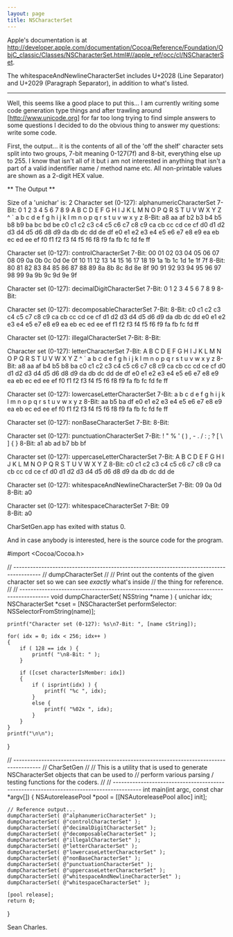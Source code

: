 ```yaml
---
layout: page
title: NSCharacterSet
---
```


Apple's documentation is at http://developer.apple.com/documentation/Cocoa/Reference/Foundation/ObjC_classic/Classes/NSCharacterSet.html#//apple_ref/occ/cl/NSCharacterSet.

The whitespaceAndNewlineCharacterSet includes U+2028 (Line Separator) and U+2029 (Paragraph Separator), in addition to what's listed.

----

Well, this seems like a good place to put this... I am currently writing some code generation type things and after trawling around [http://www.unicode.org]
for far too long trying to find simple answers to some questions I decided to do the obvious thing to answer my questions: write some code.

First, the output... it is the contents of all of the 'off the shelf' character sets split into two groups, 7-bit meaning 0-127(7f) and 8-bit, everything else up to 255. I know that isn't all of it but i am not interested in anything that isn't a part of a valid indentifier name / method name etc. All non-printable values are shown as a 2-digit HEX value.

**
The Output
**

    
Size of a 'unichar' is: 2
Character set (0-127): alphanumericCharacterSet
7-Bit: 0 1 2 3 4 5 6 7 8 9 A B C D E F G H I J K L M N O P Q R S T U V W X Y Z ^ ` a b c d e f g h i j k l m n o p q r s t u v w x y z 
8-Bit: a8 aa af b2 b3 b4 b5 b8 b9 ba bc bd be c0 c1 c2 c3 c4 c5 c6 c7 c8 c9 ca cb cc cd ce cf d0 d1 d2 d3 d4 d5 d6 d8 d9 da db dc dd de df e0 e1 e2 e3 e4 e5 e6 e7 e8 e9 ea eb ec ed ee ef f0 f1 f2 f3 f4 f5 f6 f8 f9 fa fb fc fd fe ff 

Character set (0-127): controlCharacterSet
7-Bit: 00 01 02 03 04 05 06 07 08 09 0a 0b 0c 0d 0e 0f 10 11 12 13 14 15 16 17 18 19 1a 1b 1c 1d 1e 1f 7f 
8-Bit: 80 81 82 83 84 85 86 87 88 89 8a 8b 8c 8d 8e 8f 90 91 92 93 94 95 96 97 98 99 9a 9b 9c 9d 9e 9f 

Character set (0-127): decimalDigitCharacterSet
7-Bit: 0 1 2 3 4 5 6 7 8 9 
8-Bit: 

Character set (0-127): decomposableCharacterSet
7-Bit: 
8-Bit: c0 c1 c2 c3 c4 c5 c7 c8 c9 ca cb cc cd ce cf d1 d2 d3 d4 d5 d6 d9 da db dc dd e0 e1 e2 e3 e4 e5 e7 e8 e9 ea eb ec ed ee ef f1 f2 f3 f4 f5 f6 f9 fa fb fc fd ff 

Character set (0-127): illegalCharacterSet
7-Bit: 
8-Bit: 

Character set (0-127): letterCharacterSet
7-Bit: A B C D E F G H I J K L M N O P Q R S T U V W X Y Z ^ ` a b c d e f g h i j k l m n o p q r s t u v w x y z 
8-Bit: a8 aa af b4 b5 b8 ba c0 c1 c2 c3 c4 c5 c6 c7 c8 c9 ca cb cc cd ce cf d0 d1 d2 d3 d4 d5 d6 d8 d9 da db dc dd de df e0 e1 e2 e3 e4 e5 e6 e7 e8 e9 ea eb ec ed ee ef f0 f1 f2 f3 f4 f5 f6 f8 f9 fa fb fc fd fe ff 

Character set (0-127): lowercaseLetterCharacterSet
7-Bit: a b c d e f g h i j k l m n o p q r s t u v w x y z 
8-Bit: aa b5 ba df e0 e1 e2 e3 e4 e5 e6 e7 e8 e9 ea eb ec ed ee ef f0 f1 f2 f3 f4 f5 f6 f8 f9 fa fb fc fd fe ff 

Character set (0-127): nonBaseCharacterSet
7-Bit: 
8-Bit: 

Character set (0-127): punctuationCharacterSet
7-Bit: ! " % ' ( ) , - . / : ; ? [ \ ] { } 
8-Bit: a1 ab ad b7 bb bf 

Character set (0-127): uppercaseLetterCharacterSet
7-Bit: A B C D E F G H I J K L M N O P Q R S T U V W X Y Z 
8-Bit: c0 c1 c2 c3 c4 c5 c6 c7 c8 c9 ca cb cc cd ce cf d0 d1 d2 d3 d4 d5 d6 d8 d9 da db dc dd de 

Character set (0-127): whitespaceAndNewlineCharacterSet
7-Bit: 09 0a 0d   
8-Bit: a0 

Character set (0-127): whitespaceCharacterSet
7-Bit: 09   
8-Bit: a0 


CharSetGen.app has exited with status 0.


And in case anybody is interested, here is the source code for the program.

    
#import <Cocoa/Cocoa.h>

// ----------------------------------------------------------------------------------------
// dumpCharacterSet
//
// Print out the contents of the given character set so we can see *exactly* what's inside
// the thing for reference.
//
// ----------------------------------------------------------------------------------------
void dumpCharacterSet( NSString *name )
{
	unichar idx;
	NSCharacterSet *cset = [NSCharacterSet performSelector: NSSelectorFromString(name)];

	printf("Character set (0-127): %s\n7-Bit: ", [name cString]);

	for( idx = 0; idx < 256; idx++ )
	{
		if ( 128 == idx ) {
			printf( "\n8-Bit: " );
		}

		if ([cset characterIsMember: idx])
		{
			if ( isprint(idx) ) {
				printf( "%c ", idx);
			}
			else {
				printf( "%02x ", idx);
			}
		}
	}
	printf("\n\n");
}



// ----------------------------------------------------------------------------------------
// CharSetGen
//
// This is a utility that is used to generate NSCharacterSet objects that can be used to
// perform various parsing / testing functions for the coders.
//
// ----------------------------------------------------------------------------------------
int main(int argc, const char *argv[])
{
	NSAutoreleasePool *pool = [[NSAutoreleasePool alloc] init];

	// Reference output...
	dumpCharacterSet( @"alphanumericCharacterSet" );
	dumpCharacterSet( @"controlCharacterSet" );
	dumpCharacterSet( @"decimalDigitCharacterSet" );
	dumpCharacterSet( @"decomposableCharacterSet" );
	dumpCharacterSet( @"illegalCharacterSet" );
	dumpCharacterSet( @"letterCharacterSet" );
	dumpCharacterSet( @"lowercaseLetterCharacterSet" );
	dumpCharacterSet( @"nonBaseCharacterSet" );
	dumpCharacterSet( @"punctuationCharacterSet" );
	dumpCharacterSet( @"uppercaseLetterCharacterSet" );
	dumpCharacterSet( @"whitespaceAndNewlineCharacterSet" );
	dumpCharacterSet( @"whitespaceCharacterSet" );

	[pool release];
	return 0;
}



Sean Charles.

